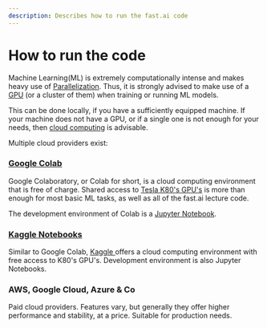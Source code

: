 ```yaml
---
description: Describes how to run the fast.ai code
---
```


# How to run the code

Machine Learning\(ML\) is extremely computationally intense and makes heavy use of [Parallelization](https://en.wikipedia.org/wiki/Parallel_computing). Thus, it is strongly advised to make use of a [GPU](https://en.wikipedia.org/wiki/Graphics_processing_unit) \(or a cluster of them\) when training or running ML models.

This can be done locally, if you have a sufficiently equipped machine. If your machine does not have a GPU, or if a single one is not enough for your needs, then [cloud computing](https://en.wikipedia.org/wiki/Cloud_computing) is advisable.

Multiple cloud providers exist:

### [Google Colab](https://colab.research.google.com/)

Google Colaboratory, or Colab for short, is a cloud computing environment that is free of charge. Shared access to [Tesla K80's GPU's](https://www.nvidia.com/en-gb/data-center/tesla-k80/) is more than enough for most basic ML tasks, as well as all of the fast.ai lecture code. 

The development environment of Colab is a [Jupyter Notebook](jupyter-notebook.md).

### [Kaggle Notebooks](https://www.kaggle.com/notebooks)

Similar to Google Colab, [Kaggle ](https://www.kaggle.com/)offers a cloud computing environment with free access to K80's GPU's. Development environment is also Jupyter Notebooks.

### AWS, Google Cloud, Azure & Co

Paid cloud providers. Features vary, but generally they offer higher performance and stability, at a price. Suitable for production needs.

